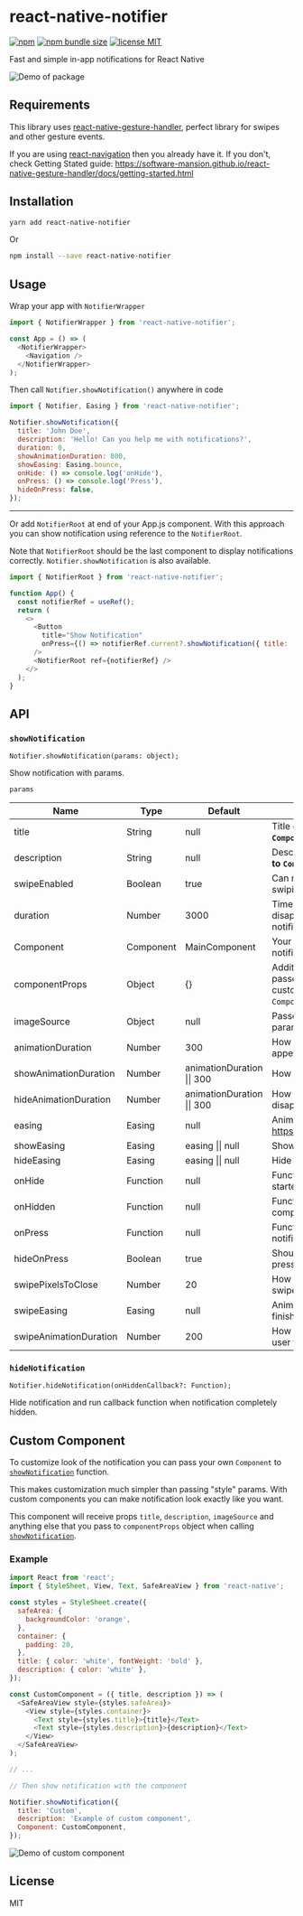 # react-native-notifier

[![npm](https://img.shields.io/npm/v/react-native-notifier)](https://www.npmjs.com/package/react-native-notifier)
[![npm bundle size](https://img.shields.io/bundlephobia/min/react-native-notifier)](https://bundlephobia.com/result?p=react-native-notifier)
[![license MIT](https://img.shields.io/badge/license-MIT-brightgreen)](https://github.com/seniv/react-native-notifier/blob/master/LICENSE)

Fast and simple in-app notifications for React Native

![Demo of package](https://raw.githubusercontent.com/seniv/react-native-notifier/master/demo.gif)

## Requirements

This library uses [react-native-gesture-handler](https://github.com/software-mansion/react-native-gesture-handler), perfect library for swipes and other gesture events.

If you are using [react-navigation](https://reactnavigation.org/) then you already have it. If you don't, check Getting Stated guide: https://software-mansion.github.io/react-native-gesture-handler/docs/getting-started.html

## Installation
```sh
yarn add react-native-notifier
```
Or
```sh
npm install --save react-native-notifier
```

## Usage

Wrap your app with `NotifierWrapper`
```js
import { NotifierWrapper } from 'react-native-notifier';

const App = () => (
  <NotifierWrapper>
    <Navigation />
  </NotifierWrapper>
);
```
Then call `Notifier.showNotification()` anywhere in code
```js
import { Notifier, Easing } from 'react-native-notifier';

Notifier.showNotification({
  title: 'John Doe',
  description: 'Hello! Can you help me with notifications?',
  duration: 0,
  showAnimationDuration: 800,
  showEasing: Easing.bounce,
  onHide: () => console.log('onHide'),
  onPress: () => console.log('Press'),
  hideOnPress: false,
});
```
---

Or add `NotifierRoot` at end of your App.js component. With this approach you can show notification using reference to the `NotifierRoot`.

Note that `NotifierRoot` should be the last component to display notifications correctly. `Notifier.showNotification` is also available.
```js
import { NotifierRoot } from 'react-native-notifier';

function App() {
  const notifierRef = useRef();
  return (
    <>
      <Button
        title="Show Notification"
        onPress={() => notifierRef.current?.showNotification({ title: 'Using refs' })}
      />
      <NotifierRoot ref={notifierRef} />
    </>
  );
}
```

## API

### `showNotification`

```
Notifier.showNotification(params: object);
```
Show notification with params.

`params`

Name                  | Type     | Default                    | Description
----------------------|----------|----------------------------|-------------
title                 | String   | null                       | Title of notification. __Passed to `Component`.__
description           | String   | null                       | Description of notification. __Passed to `Component`.__
swipeEnabled          | Boolean  | true                       | Can notification be hidden by swiping it out
duration              | Number   | 3000                       | Time after notification will disappear. Set to `0` to not hide notification automatically
Component             | Component| MainComponent              | Your [custom component](#custom-component) of notification body
componentProps        | Object   | {}                         | Additional props that will be passed to `Component`. Use it for customization or if using custom `Component`.
imageSource           | Object   | null                       | Passed to `<Image />` as `source` param. __Passed to `Component`.__
animationDuration     | Number   | 300                        | How fast notification will appear/disappear
showAnimationDuration | Number   | animationDuration \|\| 300 | How fast notification will appear.
hideAnimationDuration | Number   | animationDuration \|\| 300 | How fast notification will disappear.
easing                | Easing   | null                       | Animation easing. Details: https://reactnative.dev/docs/easing
showEasing            | Easing   | easing \|\| null           | Show Animation easing.
hideEasing            | Easing   | easing \|\| null           | Hide Animation easing.
onHide                | Function | null                       | Function called when notification started hiding
onHidden              | Function | null                       | Function called when notification completely hidden
onPress               | Function | null                       | Function called when user press on notification
hideOnPress           | Boolean  | true                       | Should notification hide when user press on it
swipePixelsToClose    | Number   | 20                         | How many pixels user should swipe-up notification to dismiss it
swipeEasing           | Easing   | null                       | Animation easing after user finished swiping
swipeAnimationDuration| Number   | 200                        | How fast should be animation after user finished swiping

### `hideNotification`

```
Notifier.hideNotification(onHiddenCallback?: Function);
```

Hide notification and run callback function when notification completely hidden.

## Custom Component

To customize look of the notification you can pass your own `Component` to [`showNotification`](#showNotification) function.

This makes customization much simpler than passing "style" params. With custom components you can make notification look exactly like you want.

This component will receive props `title`, `description`, `imageSource` and anything else that you pass to `componentProps` object when calling [`showNotification`](#showNotification).

### Example
```js
import React from 'react';
import { StyleSheet, View, Text, SafeAreaView } from 'react-native';

const styles = StyleSheet.create({
  safeArea: {
    backgroundColor: 'orange',
  },
  container: {
    padding: 20,
  },
  title: { color: 'white', fontWeight: 'bold' },
  description: { color: 'white' },
});

const CustomComponent = ({ title, description }) => (
  <SafeAreaView style={styles.safeArea}>
    <View style={styles.container}>
      <Text style={styles.title}>{title}</Text>
      <Text style={styles.description}>{description}</Text>
    </View>
  </SafeAreaView>
);

// ...

// Then show notification with the component

Notifier.showNotification({
  title: 'Custom',
  description: 'Example of custom component',
  Component: CustomComponent,
});
```
![Demo of custom component](https://raw.githubusercontent.com/seniv/react-native-notifier/master/custom-component.jpg)

## License

MIT

